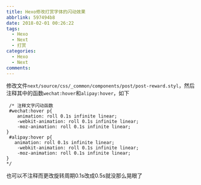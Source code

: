 ```yaml
---
title: Hexo修改打赏字体的闪动效果
abbrlink: 597494b8
date: 2018-02-01 00:26:22
tags:
  - Hexo
  - Next
  - 打赏
categories:
  - Hexo
  - Next
comments:
---
```

修改文件`next/source/css/_common/components/post/post-reward.styl`，然后注释其中的函数`wechat:hover`和`alipay:hover`，如下  
```
 /* 注释文字闪动函数
 #wechat:hover p{
    animation: roll 0.1s infinite linear;
    -webkit-animation: roll 0.1s infinite linear;
    -moz-animation: roll 0.1s infinite linear;
}
 #alipay:hover p{
   animation: roll 0.1s infinite linear;
    -webkit-animation: roll 0.1s infinite linear;
    -moz-animation: roll 0.1s infinite linear;
}
*/
```
也可以不注释而更改旋转周期0.1s改成0.5s就没那么晃眼了